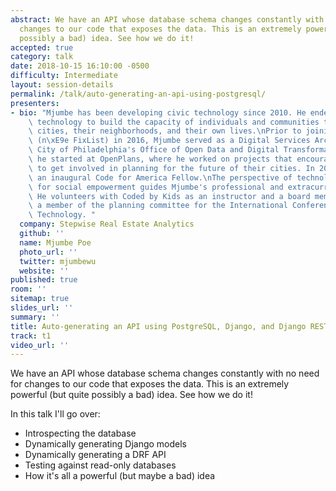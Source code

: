 ```yaml
---
abstract: We have an API whose database schema changes constantly with no need for
  changes to our code that exposes the data. This is an extremely powerful (but quite
  possibly a bad) idea. See how we do it!
accepted: true
category: talk
date: 2018-10-15 16:10:00 -0500
difficulty: Intermediate
layout: session-details
permalink: /talk/auto-generating-an-api-using-postgresql/
presenters:
- bio: "Mjumbe has been developing civic technology since 2010. He endeavors to use\
    \ technology to build the capacity of individuals and communities to shape their\
    \ cities, their neighborhoods, and their own lives.\nPrior to joining Stepwise\
    \ (n\xE9e FixList) in 2016, Mjumbe served as a Digital Services Architect at the\
    \ City of Philadelphia's Office of Open Data and Digital Transformation. In 2012,\
    \ he started at OpenPlans, where he worked on projects that encouraged city residents\
    \ to get involved in planning for the future of their cities. In 2011, he was\
    \ an inaugural Code for America Fellow.\nThe perspective of technology as a means\
    \ for social empowerment guides Mjumbe's professional and extracurricular development.\
    \ He volunteers with Coded by Kids as an instructor and a board member, and is\
    \ a member of the planning committee for the International Conference on Appropriate\
    \ Technology. "
  company: Stepwise Real Estate Analytics
  github: ''
  name: Mjumbe Poe
  photo_url: ''
  twitter: mjumbewu
  website: ''
published: true
room: ''
sitemap: true
slides_url: ''
summary: ''
title: Auto-generating an API using PostgreSQL, Django, and Django REST Framework
track: t1
video_url: ''
---
```


We have an API whose database schema changes constantly with no need for changes to our code that exposes the data. This is an extremely powerful (but quite possibly a bad) idea. See how we do it!

In this talk I'll go over:

* Introspecting the database
* Dynamically generating Django models
* Dynamically generating a DRF API
* Testing against read-only databases
* How it's all a powerful (but maybe a bad) idea